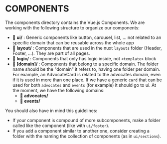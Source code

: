 # COMPONENTS

The components directory contains the Vue.js Components. We are working with the following structure to organize our components:

- 📁 **ui/** : Generic components like button, carousel, list, ... not related to an specific domain that can be reusable across the whole app
- 📁 **layout/** : Components that are used in the nuxt `layouts` folder (Header, Footer, ...). They are part of all pages.
- 📁 **logic/** : Components that only has logic inside, not `<template>` block
- 📁 **[domain]/** : Components that belong to a specific domain. The folder name should be the "domain" it refers to, having one folder per domain. For example, an AdvocateCard is related to the advocates domain, even if it is used in more than one place. If we have a generic `card` that can be used for both `advocates` and `events` (for example) it should go to ui. At the moment, we have the following domains:
  - 📁 **advocates/**
  - 📁 **events/**

You should also have in mind this guidelines:

- If your component is compound of more subcomponents, make a folder called like the component (like with `ui/footer`).
- If you add a component similar to another one, consider creating a folder with the naming the collection of components (as in `ui/sections`).

